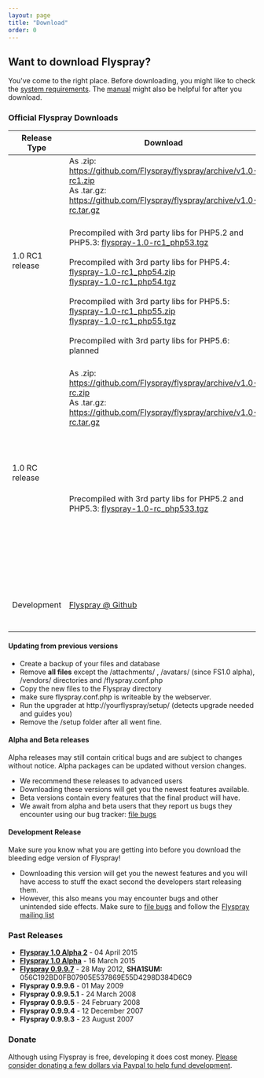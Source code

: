 ```yaml
---
layout: page
title: "Download"
order: 0
---
```


## Want to download Flyspray? 

You've come to the right place. Before downloading, you might like to check the [system requirements]({{baseurl}}/docs/requirements). The [manual]({{baseurl}}/manual) might also be helpful for after you download.

### Official Flyspray Downloads

<table class="table">
<thead>
	<tr>
		<th>Release Type</th>
		<th>Download</th>
		<th>Notes</th>
	</tr>
</thead>
<tbody>
	<tr>
		<td rowspan="2">1.0 RC1 release</td>
		<td>As .zip: <a href="https://github.com/Flyspray/flyspray/archive/v1.0-rc1.zip">https://github.com/Flyspray/flyspray/archive/v1.0-rc1.zip</a><br/>As .tar.gz: <a href="https://github.com/Flyspray/flyspray/archive/v1.0-rc1.tar.gz">https://github.com/Flyspray/flyspray/archive/v1.0-rc.tar.gz</a>
		</td>
		<td>Current recommended stable release</td>
	</tr>
	<tr>
		<td>Precompiled with 3rd party libs for PHP5.2 and PHP5.3: 
		<a href="http://flyspray.org/packed/flyspray-1.0-rc1_php53.tgz">flyspray-1.0-rc1_php53.tgz</a>
		<br/><br/>Precompiled with 3rd party libs for PHP5.4: 
		<a href="http://flyspray.org/packed/flyspray-1.0-rc1_php54.tgz">flyspray-1.0-rc1_php54.zip</a>
		<br/><a href="http://flyspray.org/packed/flyspray-1.0-rc1_php54.tgz">flyspray-1.0-rc1_php54.tgz</a>
		<br/><br/>Precompiled with 3rd party libs for PHP5.5:
		<a href="http://flyspray.org/packed/flyspray-1.0-rc1_php55.tgz">flyspray-1.0-rc1_php55.zip</a>
		<br/><a href="http://flyspray.org/packed/flyspray-1.0-rc1_php55.tgz">flyspray-1.0-rc1_php55.tgz</a>
		<br/><br/>Precompiled with 3rd party libs for PHP5.6: planned
		</td>
		<td>For people who cannot run composer on command line on their web hosting: releases that contain all required 3rd party libraries in one .zip or .tgz for different versions of PHP</td>
	</tr>
	<tr>
		<td rowspan="2">1.0 RC release</td>
		<td>As .zip: <a href="https://github.com/Flyspray/flyspray/archive/v1.0-rc.zip">https://github.com/Flyspray/flyspray/archive/v1.0-rc.zip</a><br/>As .tar.gz: <a href="https://github.com/Flyspray/flyspray/archive/v1.0-rc.tar.gz">https://github.com/Flyspray/flyspray/archive/v1.0-rc.tar.gz</a>
		</td>
		<td>First "release candit" release</td>
	</tr>
	<tr>
		<td>Precompiled with 3rd party libs for PHP5.2 and PHP5.3: <a href="http://flyspray.org/packed/flyspray-1.0-rc_php533.tgz">flyspray-1.0-rc_php533.tgz</a>
		</td>
		<td>For people who cannot run composer on command line on their web hosting: releases that contain all required 3rd party libraries in one .zip or .tgz for different versions of PHP</td>
	</tr>
	<tr>
		<td>Development</td>
		<td><a href="https://github.com/flyspray/flyspray">Flyspray @ Github</a></td>
		<td> See <a href="/manual/devel_version">Installing from Github</a> - not recommended for production</td>
	</tr>
</tbody>
</table>

#### Updating from previous versions 

  * Create a backup of your files and database
  * Remove **all files** except the /attachments/ , /avatars/ (since FS1.0 alpha), /vendors/ directories and /flyspray.conf.php
   * Copy the new files to the Flyspray directory
  * make sure flyspray.conf.php is writeable by the webserver.
  * Run the upgrader at http://yourflyspray/setup/ (detects upgrade needed and guides you)
  * Remove the /setup folder after all went fine.


#### Alpha and Beta releases

Alpha releases may still contain critical bugs and are subject to changes without notice. Alpha packages can be updated without version changes.

* We recommend these releases to advanced users
* Downloading these versions will get you the newest features available.
* Beta versions contain every features that the final product will have.
* We await from alpha and beta users that they report us bugs they encounter using our bug tracker: [file bugs](http://bugs.flyspray.org)


#### Development Release

Make sure you know what you are getting into before you download the bleeding edge version of Flyspray!

* Downloading this version will get you the newest features and you will have access to stuff the exact second the developers start releasing them.
* However, this also means you may encounter bugs and other unintended side effects. Make sure to [file bugs](http://bugs.flyspray.org) and follow the [Flyspray mailing list]({{baseurl}}/community/mailing-list)
 

### Past Releases
 *  **[Flyspray 1.0 Alpha 2](http://flyspray.org/packed/flyspray-1.0.alpha2.zip)** - 04 April 2015
 *  **[Flyspray 1.0 Alpha](http://flyspray.org/packed/flyspray-1.0.alpha.zip)** - 16 March 2015
 *  **[Flyspray 0.9.9.7](http://flyspray.org/packed/flyspray-0.9.9.7.zip)** - 28 May 2012, <strong>SHA1SUM:</strong> 056C192BD0FB07905E537869E55D4298D384D6C9
 *  **Flyspray 0.9.9.6** - 01 May 2009
 *  **Flyspray 0.9.9.5.1** - 24 March 2008
 *  **Flyspray 0.9.9.5** - 24 February 2008
 *  **Flyspray 0.9.9.4** - 12 December 2007
 *  **Flyspray 0.9.9.3** - 23 August 2007

### Donate
Although using Flyspray is free, developing it does cost money. [Please consider donating a few dollars via Paypal to help fund development](https://www.paypal.com/xclick/business=connect@thevelozgroup.com&amp;item_name=Flyspray+Donation&amp;no_shipping=1&amp;no_note=1&amp;tax=0).
